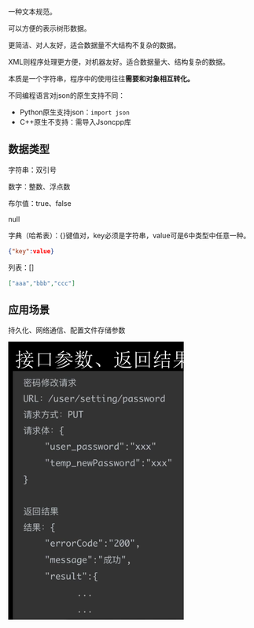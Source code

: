 一种文本规范。

可以方便的表示树形数据。

更简洁、对人友好，适合数据量不大结构不复杂的数据。

XML则程序处理更方便，对机器友好。适合数据量大、结构复杂的数据。

本质是一个字符串，程序中的使用往往**需要和对象相互转化。**

不同编程语言对json的原生支持不同：

* Python原生支持json：`import json`
* C++原生不支持：需导入Jsoncpp库

## 数据类型

字符串：双引号

数字：整数、浮点数

布尔值：true、false

null

字典（哈希表）：{}键值对，key必须是字符串，value可是6中类型中任意一种。

```json
{"key":value}
```

列表：[]

```json
["aaa","bbb","ccc"]
```

## 应用场景

持久化、网络通信、配置文件存储参数

![image-20240310202758097](https://raw.githubusercontent.com/Neon2333/ImageHost/main/image-20240310202758097.png?token=ANG32YBRJW4OXC7OZXVECATF5WT5S)